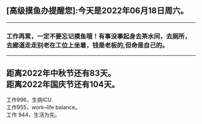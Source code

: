 ## [高级摸鱼办提醒您]:今天是2022年06月18日周六。
---
### 工作再累，一定不要忘记摸鱼哦！有事没事起身去茶水间，去厕所，去廊道走走别老在工位上坐着，钱是老板的,但命是自己的。
---
距离2022年中秋节还有83天。  
距离2022年国庆节还有104天。  
---
工作996，生病ICU.  
工作955，work–life balance。  
工作 944，生活为先。